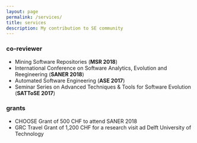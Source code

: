 ```yaml
---
layout: page
permalink: /services/
title: services
description: My contribution to SE community
---
```


### co-reviewer
* Mining Software Repositories (**MSR 2018**)
* International Conference on Software Analytics, Evolution and Reegineering (**SANER 2018**)
* Automated Software Engineering (**ASE 2017**)
* Seminar Series on Advanced Techniques & Tools for Software Evolution (**SATToSE 2017**)

### grants
* CHOOSE Grant of 500 CHF to attend SANER 2018
* GRC Travel Grant of 1,200 CHF for a research visit ad Delft University of Technology
